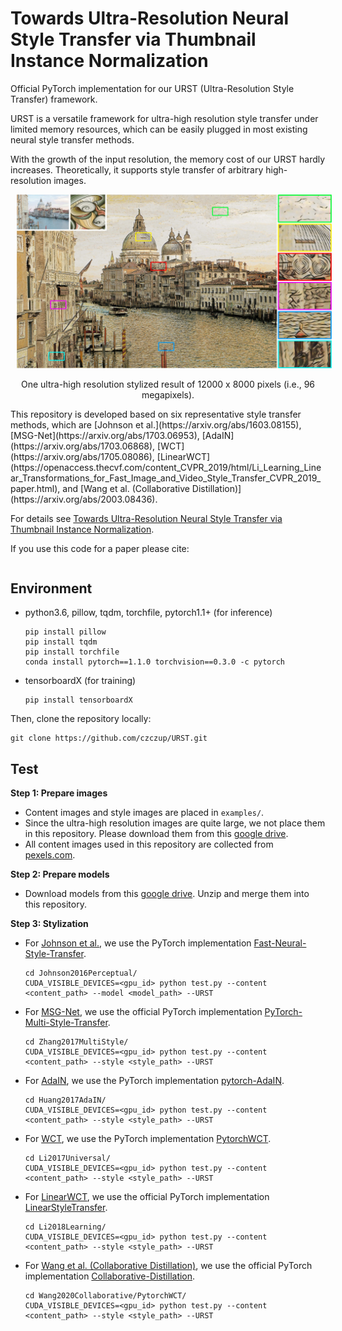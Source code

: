 # Towards Ultra-Resolution Neural Style Transfer via Thumbnail Instance Normalization

Official PyTorch implementation for our URST (Ultra-Resolution Style Transfer) framework.

URST is a versatile framework for ultra-high resolution style transfer under limited memory resources, which can be easily plugged in most existing neural style transfer methods.

With the growth of the input resolution, the memory cost of our URST hardly increases. Theoretically, it supports style transfer of arbitrary high-resolution images. 

<center><img src="assets/ultra_high_result.jpg" width="1000" hspace="10"></center>
<p align="center">
  One ultra-high resolution stylized result of 12000 x 8000 pixels (i.e., 96 megapixels).
</p>
This repository is developed based on six representative style transfer methods, which are [Johnson et al.](https://arxiv.org/abs/1603.08155), [MSG-Net](https://arxiv.org/abs/1703.06953),  [AdaIN](https://arxiv.org/abs/1703.06868), [WCT](https://arxiv.org/abs/1705.08086), [LinearWCT](https://openaccess.thecvf.com/content_CVPR_2019/html/Li_Learning_Linear_Transformations_for_Fast_Image_and_Video_Style_Transfer_CVPR_2019_paper.html), and [Wang et al. (Collaborative Distillation)](https://arxiv.org/abs/2003.08436).

For details see [Towards Ultra-Resolution Neural Style Transfer via Thumbnail Instance Normalization]().

If you use this code for a paper please cite:

```

```

## Environment

- python3.6, pillow, tqdm, torchfile, pytorch1.1+ (for inference)

  ```shell
  pip install pillow
  pip install tqdm
  pip install torchfile
  conda install pytorch==1.1.0 torchvision==0.3.0 -c pytorch
  ```

- tensorboardX (for training)

  ```shell
  pip install tensorboardX
  ```

Then, clone the repository locally:

```shell
git clone https://github.com/czczup/URST.git
```

## Test

**Step 1: Prepare images**

- Content images and style images are placed in `examples/`.
- Since the ultra-high resolution images are quite large, we not place them in this repository. Please download them from this [google drive]().
- All content images used in this repository are collected from [pexels.com](). 

**Step 2: Prepare models**

- Download models from this [google drive](). Unzip and merge them into this repository.

**Step 3: Stylization**

- For [Johnson et al.](https://arxiv.org/abs/1603.08155), we use the PyTorch implementation [Fast-Neural-Style-Transfer](https://github.com/eriklindernoren/Fast-Neural-Style-Transfer).

  ```shell
  cd Johnson2016Perceptual/
  CUDA_VISIBLE_DEVICES=<gpu_id> python test.py --content <content_path> --model <model_path> --URST
  ```

- For [MSG-Net](https://arxiv.org/abs/1703.06953), we use the official PyTorch implementation [PyTorch-Multi-Style-Transfer](https://github.com/zhanghang1989/PyTorch-Multi-Style-Transfer).

  ```shell
  cd Zhang2017MultiStyle/
  CUDA_VISIBLE_DEVICES=<gpu_id> python test.py --content <content_path> --style <style_path> --URST
  ```

- For [AdaIN](https://arxiv.org/abs/1703.06868), we use the PyTorch implementation [pytorch-AdaIN](https://github.com/naoto0804/pytorch-AdaIN).

  ```shell
  cd Huang2017AdaIN/
  CUDA_VISIBLE_DEVICES=<gpu_id> python test.py --content <content_path> --style <style_path> --URST
  ```

- For [WCT](https://arxiv.org/abs/1705.08086), we use the PyTorch implementation [PytorchWCT](https://github.com/sunshineatnoon/PytorchWCT).

  ```shell
  cd Li2017Universal/
  CUDA_VISIBLE_DEVICES=<gpu_id> python test.py --content <content_path> --style <style_path> --URST
  ```

- For [LinearWCT](https://openaccess.thecvf.com/content_CVPR_2019/html/Li_Learning_Linear_Transformations_for_Fast_Image_and_Video_Style_Transfer_CVPR_2019_paper.html), we use the official PyTorch implementation [LinearStyleTransfer](https://github.com/sunshineatnoon/LinearStyleTransfer).

  ```shell
  cd Li2018Learning/
  CUDA_VISIBLE_DEVICES=<gpu_id> python test.py --content <content_path> --style <style_path> --URST
  ```

- For [Wang et al. (Collaborative Distillation)](https://arxiv.org/abs/2003.08436), we use the official PyTorch implementation [Collaborative-Distillation](https://github.com/MingSun-Tse/Collaborative-Distillation).

  ```shell
  cd Wang2020Collaborative/PytorchWCT/
  CUDA_VISIBLE_DEVICES=<gpu_id> python test.py --content <content_path> --style <style_path> --URST
  ```

  

